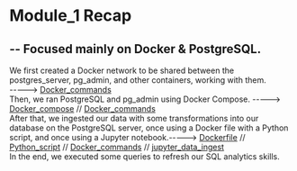 <h1>Module_1 Recap</h1> 
<h2>-- Focused mainly on Docker & PostgreSQL.</h2> 
We first created a Docker network to be shared between the postgres_server, pg_admin, and other containers, working with them.<br>
-----> <a href="https://github.com/karimsheriff/Data_Engineering_Zoomcamp_module1/blob/main/Docker_Commands">Docker_commands</a><br>
Then, we ran PostgreSQL and pg_admin using Docker Compose. 
-----> <a href="https://github.com/karimsheriff/Data_Engineering_Zoomcamp_module1/blob/main/docker-compose.yaml">Docker_compose</a>
    // <a href="https://github.com/karimsheriff/Data_Engineering_Zoomcamp_module1/blob/main/Docker_Commands">Docker_commands</a>
<br>
After that, we ingested our data with some transformations into our database on the PostgreSQL server, once using a Docker file with a Python script, and once using a Jupyter notebook.-----> 
<a href="https://github.com/karimsheriff/Data_Engineering_Zoomcamp_module1/blob/main/Dockerfile">Dockerfile</a>    //  
<a href="https://github.com/karimsheriff/Data_Engineering_Zoomcamp_module1/blob/main/ingest_data.py">Python_script</a>   //
<a href="https://github.com/karimsheriff/Data_Engineering_Zoomcamp_module1/blob/main/Docker_Commands">Docker_commands</a>   //
<a href="https://github.com/karimsheriff/Data_Engineering_Zoomcamp_module1/blob/main/upload_ny_taxi_data.ipynb">jupyter_data_ingest</a>
<br>
In the end, we executed some queries to refresh our SQL analytics skills.<br>



